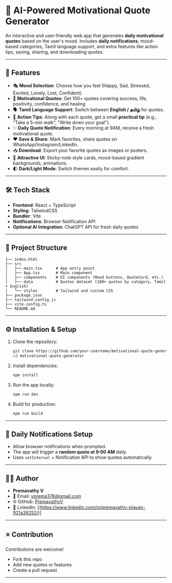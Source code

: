 # 🌟 AI-Powered Motivational Quote Generator

An interactive and user-friendly web app that generates **daily motivational quotes** based on the user's mood. 
Includes **daily notifications**, mood-based categories, Tamil language support, and extra features like action tips, saving, sharing, and downloading quotes.

---


## 🚀 Features


- 🎭 **Mood Selection**: Choose how you feel (Happy, Sad, Stressed, Excited, Lonely, Lost, Confident).
- 💬 **Motivational Quotes**: Get 100+ quotes covering success, life, positivity, confidence, and healing
- 🗣️ **Tamil Language Support**: Switch between **English / தமிழ்** for quotes.
- 🔖 **Action Tips**: Along with each quote, get a small **practical tip** (e.g., "Take a 5-min walk", "Write down your goal"). 
- ✨ **Daily Quote Notification**: Every morning at 9AM, receive a fresh motivational quote. 
- ❤️ **Save & Share**: Mark favorites, share quotes on WhatsApp/Instagram/LinkedIn.  
- 📥 **Download**: Export your favorite quotes as images or posters.  
- 🎨 **Attractive UI**: Sticky-note style cards, mood-based gradient backgrounds, animations.
- 🌓 **Dark/Light Mode**: Switch themes easily for comfort. 

---

## 🛠️ Tech Stack

- **Frontend**: React + TypeScript  
- **Styling**: TailwindCSS 
- **Bundler**: Vite  
- **Notifications**: Browser Notification API  
- **Optional AI Integration**: ChatGPT API for fresh daily quotes  

---

## 📂 Project Structure

```
├── index.html
├── src
│   ├── main.tsx      # App entry point
│   ├── App.tsx       # Main component
│   ├── components    # UI components (Mood buttons, QuoteCard, etc.)
│   ├── data          # Quotes dataset (100+ quotes by category, Tamil + English)
│   └── styles        # Tailwind and custom CSS
├── package.json
├── tailwind.config.js
├── vite.config.ts
└── README.md
```

---

## ⚙️ Installation & Setup

1. Clone the repository:
   ```bash
   git clone https://github.com/your-username/motivational-quote-generator.git
   cd motivational-quote-generator
   ```

2. Install dependencies:
   ```bash
   npm install
   ```

3. Run the app locally:
   ```bash
   npm run dev
   ```

4. Build for production:
   ```bash
   npm run build
   ```

---

## 🔔 Daily Notifications Setup

- Allow browser notifications when prompted.  
- The app will trigger a **random quote at 9:00 AM** daily.  
- Uses `setInterval` + Notification API to show quotes automatically.  

---


## 👩‍💻 Author

- **Premavathy V**  
- 📧 Email: [vprema376@gmail.com](mailto:vprema376@gmail.com)  
- 🌐 GitHub: [PremavathyV](https://github.com/PremavathyV)  
- 💼 LinkedIn:
 [(https://www.linkedin.com/in/premavathy-vijayan-921a39252/)]

---

## ⭐ Contribution

Contributions are welcome!  
- Fork this repo  
- Add new quotes or features  
- Create a pull request  

--- 

